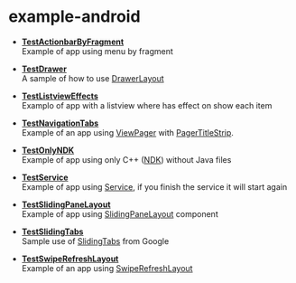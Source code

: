 example-android
===============
  - <b>[TestActionbarByFragment](https://github.com/S1lv10Fr4gn4n1/example-android/tree/master/TestActionbarByFragment)</b><br>
    Example of app using menu by fragment

  - <b>[TestDrawer](https://github.com/S1lv10Fr4gn4n1/example-android/tree/master/TestDrawer)</b><br>
    A sample of how to use [DrawerLayout](https://developer.android.com/reference/android/support/v4/widget/DrawerLayout.html)
  
  - <b>[TestListviewEffects](https://github.com/S1lv10Fr4gn4n1/example-android/tree/master/TestListviewEffects)</b><br>
    Examplo of app with a listview where has effect on show each item

  - <b>[TestNavigationTabs](https://github.com/S1lv10Fr4gn4n1/example-android/tree/master/TestNavigationTabs)</b><br>
    Example of an app using [ViewPager](http://developer.android.com/reference/android/support/v4/view/ViewPager.html) with [PagerTitleStrip](http://developer.android.com/reference/android/support/v4/view/PagerTitleStrip.html).
  
  - <b>[TestOnlyNDK](https://github.com/S1lv10Fr4gn4n1/example-android/tree/master/TestOnlyNDK)</b><br>
    Example of app using only C++ ([NDK](https://developer.android.com/tools/sdk/ndk/index.html)) without Java files 

  - <b>[TestService](https://github.com/S1lv10Fr4gn4n1/example-android/tree/master/TestService)</b><br>
    Example of app using [Service](http://developer.android.com/guide/components/services.html), if you finish the service it will start again

  - <b>[TestSlidingPaneLayout](https://github.com/S1lv10Fr4gn4n1/example-android/tree/master/TestSlidingPaneLayout)</b><br>
    Example of app using [SlidingPaneLayout](https://developer.android.com/reference/android/support/v4/widget/SlidingPaneLayout.html) component

  - <b>[TestSlidingTabs](https://github.com/S1lv10Fr4gn4n1/example-android/tree/master/TestSlidingTabs)</b><br>
    Sample use of [SlidingTabs](https://developer.android.com/samples/SlidingTabsColors/index.html) from Google

  - <b>[TestSwipeRefreshLayout](https://github.com/S1lv10Fr4gn4n1/example-android/tree/master/TestSwipeRefreshLayout)</b><br>
    Example of an app using [SwipeRefreshLayout](http://developer.android.com/reference/android/support/v4/widget/SwipeRefreshLayout.html)
  

